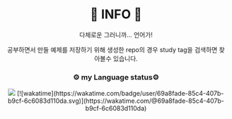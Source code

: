 <h1 align="center">🚀 INFO 🚀</h1>

<p align="center">
다체로운  
그러니까... 언어가!
  
<p align="center">
공부하면서 만들 예제를 저장하기 위해 생성한 repo의 경우 study tag을 검색하면 찾아볼수 있습니다.

<h3 align="center">⚙️ my Language status⚙️</h3>

<p align="center">

<img src="https://wakatime.com/share/@minpeter/0f44aaaf-d8af-4503-bb78-4cbe07117337.svg"/>
[![wakatime](https://wakatime.com/badge/user/69a8fade-85c4-407b-b9cf-6c6083d110da.svg)](https://wakatime.com/@69a8fade-85c4-407b-b9cf-6c6083d110da)
